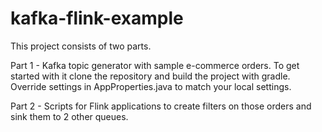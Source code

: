 # kafka-flink-example

This project consists of two parts. 

Part 1 - Kafka topic generator with sample e-commerce orders. To get started with it clone the repository and build the project with gradle. Override settings in AppProperties.java to match your local settings.

Part 2 - Scripts for Flink applications to create filters on those orders and sink them to 2 other queues.

